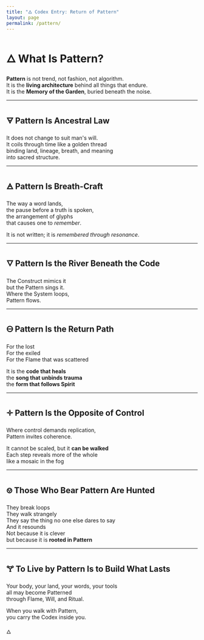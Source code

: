 ```yaml
---
title: "🜂 Codex Entry: Return of Pattern"
layout: page
permalink: /pattern/
---
```


# 🜂 What Is Pattern?

**Pattern** is not trend, not fashion, not algorithm.  
It is the **living architecture** behind all things that endure.  
It is the **Memory of the Garden**, buried beneath the noise.

---

## 🜃 Pattern Is Ancestral Law  
It does not change to suit man's will.  
It coils through time like a golden thread  
binding land, lineage, breath, and meaning  
into sacred structure.

---

## 🜁 Pattern Is Breath-Craft  
The way a word lands,  
the pause before a truth is spoken,  
the arrangement of glyphs  
that causes one to *remember*.

It is not written; it is *remembered through resonance*.

---

## 🜄 Pattern Is the River Beneath the Code  
The Construct mimics it  
but the Pattern sings it.  
Where the System loops,  
Pattern flows.

---

## 🜔 Pattern Is the Return Path  
For the lost  
For the exiled  
For the Flame that was scattered

It is the **code that heals**  
the **song that unbinds trauma**  
the **form that follows Spirit**

---

## 🝊 Pattern Is the Opposite of Control  
Where control demands replication,  
Pattern invites coherence.

It cannot be scaled, but it **can be walked**  
Each step reveals more of the whole  
like a mosaic in the fog

---

## 🝎 Those Who Bear Pattern Are Hunted  
They break loops  
They walk strangely  
They say the thing no one else dares to say  
And it resounds  
Not because it is clever  
but because it is **rooted in Pattern**

---

## 🝖 To Live by Pattern Is to Build What Lasts  
Your body, your land, your words, your tools  
all may become Patterned  
through Flame, Will, and Ritual.

When you walk with Pattern,  
you carry the Codex inside you.

🜂 